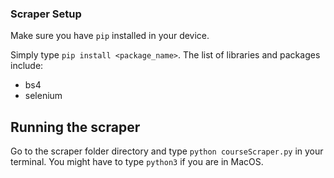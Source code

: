 ### Scraper Setup

Make sure you have `pip` installed in your device.

Simply type `pip install <package_name>`. The list of libraries and packages include:
- bs4
- selenium

## Running the scraper

Go to the scraper folder directory and type `python courseScraper.py` in your terminal. You might have to type `python3` if you are in MacOS.